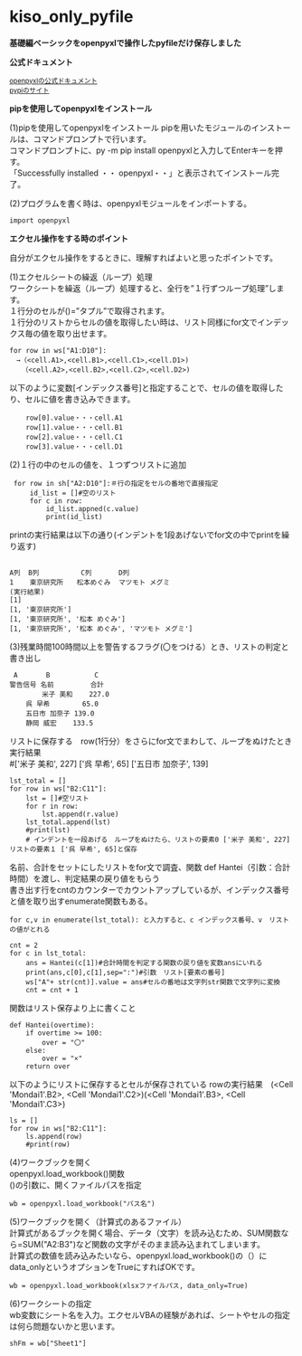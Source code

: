 # kiso_only_pyfile
**基礎編ベーシックをopenpyxlで操作したpyfileだけ保存しました**

**公式ドキュメント**  

<sub>[openpyxlの公式ドキュメント](https://openpyxl.readthedocs.io/en/stable/)</sub>  
<sub>[pypiのサイト](https://pypi.org/project/openpyxl/)</sub>  

**pipを使用してopenpyxlをインストール**

(1)pipを使用してopenpyxlをインストール  pipを用いたモジュールのインストールは、コマンドプロンプトで行います。   
コマンドプロンプトに、py -m pip install openpyxlと入力してEnterキーを押す。  
「Successfully installed ・・ openpyxl・・」と表示されてインストール完了。  

(2)プログラムを書く時は、openpyxlモジュールをインポートする。  
```
import openpyxl  
```
**エクセル操作をする時のポイント**  

自分がエクセル操作をするときに、理解すればよいと思ったポイントです。  

(1)エクセルシートの繰返（ループ）処理  
ワークシートを繰返（ループ）処理すると、全行を”１行ずつループ処理”します。  
１行分のセルが()=”タプル”で取得されます。  
１行分のリストからセルの値を取得したい時は、リスト同様にfor文でインデックス毎の値を取り出せます。  
```
for row in ws["A1:D10"]:
　→（<cell.A1>,<cell.B1>,<cell.C1>,<cell.D1>)
   （<cell.A2>,<cell.B2>,<cell.C2>,<cell.D2>)
```
以下のように変数[インデックス番号]と指定することで、セルの値を取得したり、セルに値を書き込みできます。
```
    row[0].value・・・cell.A1  
    row[1].value・・・cell.B1  
    row[2].value・・・cell.C1  
    row[3].value・・・cell.D1
```
(2)１行の中のセルの値を、１つずつリストに追加 
```
 for row in sh["A2:D10"]:＃行の指定をセルの番地で直接指定  
     id_list = []#空のリスト  
     for c in row:
         id_list.appned(c.value)
         print(id_list)
```
printの実行結果は以下の通り(インデントを1段あげないでfor文の中でprintを繰り返す)　　
```

A列  B列　　	   C列　　　　D列  
1    東京研究所　　松本めぐみ  マツモト メグミ  
(実行結果)    
[1]  
[1, '東京研究所']  
[1, '東京研究所', '松本 めぐみ']  
[1, '東京研究所', '松本 めぐみ', 'マツモト メグミ'] 
```
(3)残業時間100時間以上を警告するフラグ(〇をつける）とき、リストの判定と書き出し
```
 A       B           C  
警告信号 名前         合計  
      	米子 美和    227.0  
	呉 早希	    65.0  
	五日市 加奈子 139.0  
	静岡 威宏    133.5  
```
リストに保存する　row(1行分）をさらにfor文でまわして、ループをぬけたとき実行結果  
#['米子 美和', 227] ['呉 早希', 65] ['五日市 加奈子', 139]  
```
lst_total = []
for row in ws["B2:C11"]:
    lst = []#空リスト
    for r in row:
        lst.append(r.value)
    lst_total.append(lst)
    #print(lst)
    # インデントを一段あげる　ループをぬけたら、リストの要素0 ['米子 美和', 227] リストの要素１ ['呉 早希', 65]と保存
```
名前、合計をセットにしたリストをfor文で調査、関数 def Hantei（引数：合計時間）を渡し、判定結果の戻り値をもらう  
書き出す行をcntのカウンターでカウントアップしているが、インデックス番号と値を取り出すenumerate関数もある。  
```
for c,v in enumerate(lst_total): と入力すると、c インデックス番号、v　リストの値がとれる  

cnt = 2
for c in lst_total:
    ans = Hantei(c[1])#合計時間を判定する関数の戻り値を変数ansにいれる
    print(ans,c[0],c[1],sep=":")#引数　リスト[要素の番号]
    ws["A"+ str(cnt)].value = ans#セルの番地は文字列str関数で文字列に変換
    cnt = cnt + 1

```
関数はリスト保存より上に書くこと  
```
def Hantei(overtime):
    if overtime >= 100:
        over = "〇"
    else:
        over = "×"
    return over
```

以下のようにリストに保存するとセルが保存されている
rowの実行結果　(<Cell 'Mondai1'.B2>, <Cell 'Mondai1'.C2>)(<Cell 'Mondai1'.B3>, <Cell 'Mondai1'.C3>)  
```
ls = []
for row in ws["B2:C11"]:
    ls.append(row)
    #print(row)
```
(4)ワークブックを開く  
openpyxl.load_workbook()関数  
()の引数に、開くファイルパスを指定  
```
wb = openpyxl.load_workbook("パス名")  
```
(5)ワークブックを開く（計算式のあるファイル）  
計算式があるブックを開く場合、データ（文字）を読み込むため、SUM関数なら=SUM("A2:B3")など関数の文字がそのまま読み込まれてしまいます。  
計算式の数値を読み込みたいなら、openpyxl.load_workbook()の（）にdata_onlyというオプションをTrueにすればOKです。  
```
wb = openpyxl.load_workbook(xlsxファイルパス, data_only=True)  
```
(6)ワークシートの指定  
wb変数にシート名を入力。エクセルVBAの経験があれば、シートやセルの指定は何ら問題ないかと思います。  
```
shFm = wb["Sheet1"]
```
